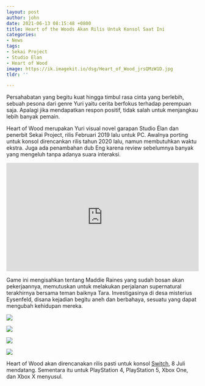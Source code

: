 ```yaml
---
layout: post
author: john
date: 2021-06-13 08:15:48 +0800
title: Heart of the Woods Akan Rilis Untuk Konsol Saat Ini
categories:
- News
tags:
- Sekai Project
- Studio Elan
- Heart of Wood
image: https://ik.imagekit.io/dsg/Heart_of_Wood_jrsQMzW1D.jpg
tldr: ''

---
```

Persahabatan yang begitu kuat hingga timbul rasa cinta yang berlebih, sebuah pesona dari genre Yuri yaitu cerita berfokus terhadap perempuan saja. Apalagi jika mendapatkan respon positif, tidak salah untuk menjangkau lebih banyak pemain.

Heart of Wood merupakan Yuri visual novel garapan Studio Élan dan penerbit Sekai Project, rilis Februari 2019 lalu untuk PC. Awalnya porting untuk konsol direncankan rilis tahun 2020 lalu, namun membutuhkan waktu ekstra. Juga ada penambahan dub Eng karena review sebelumnya banyak yang mengeluh tanpa adanya suara interaksi.

<style>.embed-container { position: relative; padding-bottom: 56.25%; height: 0; overflow: hidden; max-width: 100%; } .embed-container iframe, .embed-container object, .embed-container embed { position: absolute; top: 0; left: 0; width: 100%; height: 100%; }</style><div class='embed-container'><iframe src='https://www.youtube.com/embed//CN5SLBPYGfo' frameborder='0' allowfullscreen></iframe></div>

Game ini mengisahkan tentang Maddie Raines yang sudah bosan akan pekerjaannya, memutuskan untuk melakukan perjalanan supernatural terakhirnya bersama teman baiknya Tara. Investigasinya di desa misterius Eysenfeld, disana kejadian begitu aneh dan berbahaya, sesuatu yang dapat mengubah kehidupan mereka.

![](https://ik.imagekit.io/dsg/Heart_of_Wood_ss2_rW13QnlbWy.jpg)

![](https://ik.imagekit.io/dsg/Heart_of_Wood_ss3_Nn5t_BcXU.jpg)

![](https://ik.imagekit.io/dsg/Heart_of_Wood_ss4_Fk4hXDt7XNoi.jpg)

![](https://ik.imagekit.io/dsg/Heart_of_Wood_ss5_dkzb_-4Jdy4.jpg)

Heart of Wood akan direncanakan rilis pasti untuk konsol [Switch](https://www.nintendo.com/games/detail/heart-of-the-woods-switch/), 8 Juli mendatang. Sementara itu untuk PlayStation 4, PlayStation 5, Xbox One, dan Xbox X menyusul.